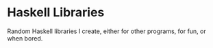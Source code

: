 Haskell Libraries
=================
Random Haskell libraries I create, either for other programs, for fun, or when bored.
